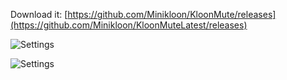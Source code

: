 Download it: [https://github.com/Minikloon/KloonMute/releases](https://github.com/Minikloon/KloonMuteLatest/releases)

![Settings](https://i.imgur.com/OacWOfL.png)

![Settings](https://i.imgur.com/BUHrJCX.png)
